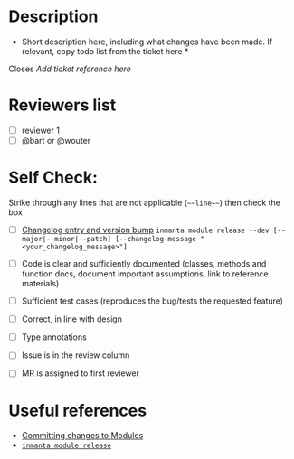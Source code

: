 # Description

* Short description here, including what changes have been made. If relevant, copy todo list from the ticket here *

Closes *Add ticket reference here*

# Reviewers list 

- [ ] reviewer 1
- [ ] @bart or @wouter

# Self Check:

Strike through any lines that are not applicable (`~~line~~`) then check the box

- [ ] [Changelog entry and version bump](https://internal.inmanta.com/development/core/tasks/commiting-changes-modules.html) `inmanta module release --dev [--major|--minor|--patch] [--changelog-message "<your_changelog_message>"]`

- [ ] Code is clear and sufficiently documented (classes, methods and function docs, document important assumptions, link to reference materials)
- [ ] Sufficient test cases (reproduces the bug/tests the requested feature)
- [ ] Correct, in line with design
- [ ] Type annotations
- [ ] Issue is in the review column
- [ ] MR is assigned to first reviewer

# Useful references

- [Committing changes to Modules](https://internal.inmanta.com/development/core/tasks/commiting-changes-modules.html#committing-changes-to-modules)
- [`inmanta module release`](https://docs.inmanta.com/community/dev/reference/commands.html#release)

